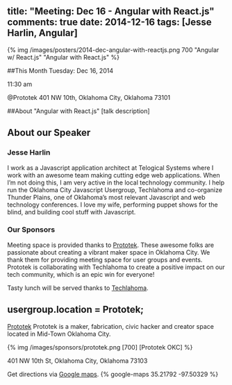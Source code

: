 title: "Meeting: Dec 16 - Angular with React.js"
comments: true
date: 2014-12-16
tags: [Jesse Harlin, Angular]
---
{% img  /images/posters/2014-dec-angular-with-reactjs.png 700 "Angular w/ React.js" "Angular with React.js" %}

##This Month
Tuesday: Dec 16, 2014

11:30 am

@Prototek
401 NW 10th,
Oklahoma City, Oklahoma
73101


##About "Angular with React.js"
[talk description]

<!-- more -->

## About our Speaker

### Jesse Harlin

I work as a Javascript application architect at Telogical Systems where I work with an awesome team making cutting edge web applications. When I’m not doing this, I am very active in the local technology community. I help run the Oklahoma City Javascript Usergroup, Techlahoma and co-organize Thunder Plains, one of Oklahoma’s most relevant Javascript and web technology conferences.
I love my wife, performing puppet shows for the blind, and building cool stuff with Javascript.

### Our Sponsors
Meeting space is provided thanks to [Prototek](http://www.prototekokc.com). These awesome folks are passionate about creating a vibrant maker space in Oklahoma City. We thank them for providing meeting space for user groups and events. Prototek is collaborating with Techlahoma to create a positive impact on our tech community, which is an epic win for everyone!

Tasty lunch will be served thanks to [Techlahoma](http://techlahoma.org/).

## usergroup.location = Prototek;

[Prototek](http://prototekokc.com/) Prototek is a maker, fabrication, civic hacker and creator space located in Mid-Town Oklahoma City.

{% img  /images/sponsors/prototek.png [700] [Prototek OKC] %}

401 NW 10th St, Oklahoma City, Oklahoma 73103

Get directions via [Google maps](https://www.google.com/maps/place/401+NW+10th+St/@35.478527,-97.519417,17z/data=!3m1!4b1!4m2!3m1!1s0x87b21733fd30d655:0xce3a1cd9b95c8415).
{% google-maps 35.21792 -97.50329 %}

